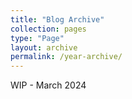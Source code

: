 ```yaml
---
title: "Blog Archive"
collection: pages
type: "Page"
layout: archive
permalink: /year-archive/
---
```


WIP - March 2024